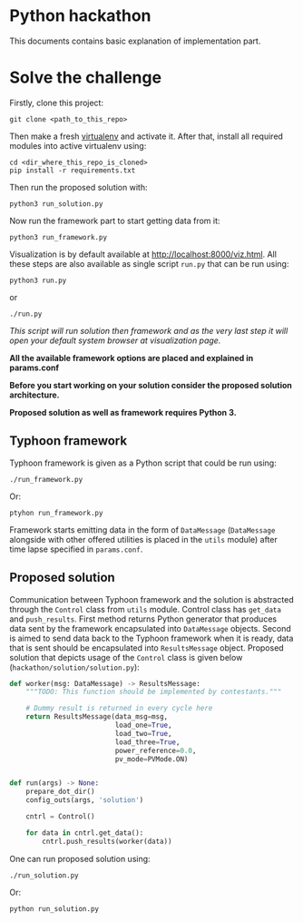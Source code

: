 # Python hackathon
This documents contains basic explanation of implementation part.

# Solve the challenge
Firstly, clone this project:

``` shell
git clone <path_to_this_repo>
```

Then make a fresh [virtualenv](https://virtualenv.pypa.io/en/stable/)
and activate it. After that, install all required modules into active
virtualenv using:

``` shell
cd <dir_where_this_repo_is_cloned>
pip install -r requirements.txt
```

Then run the proposed solution with:

``` shell
python3 run_solution.py
```

Now run the framework part to start getting data from it:

``` shell
python3 run_framework.py
```

Visualization is by default available at
[http://localhost:8000/viz.html](http://localhost:8000/viz.html). All
these steps are also available as single script `run.py` that can be
run using:

``` shell
python3 run.py
```

or

``` shell
./run.py
```

*This script will run solution then framework and as the very last
step it will open your default system browser at visualization page.*

**All the available framework options are placed and explained in
params.conf**

**Before you start working on your solution consider the proposed
solution architecture.**

**Proposed solution as well as framework requires Python 3.**

## Typhoon framework
Typhoon framework is given as a Python script that could be run using:

``` shell
./run_framework.py
```

Or:

``` shell
ptyhon run_framework.py
```

Framework starts emitting data in the form of `DataMessage`
(`DataMessage` alongside with other offered utilities is placed in the
`utils` module) after time lapse specified in `params.conf`.

## Proposed solution
Communication between Typhoon framework and the solution is abstracted
through the `Control` class from `utils` module. Control class has
`get_data` and `push_results`. First method returns Python generator
that produces data sent by the framework encapsulated into
`DataMessage` objects. Second is aimed to send data back to the
Typhoon framework when it is ready, data that is sent should be
encapsulated into `ResultsMessage` object. Proposed solution that
depicts usage of the `Control` class is given below
(`hackathon/solution/solution.py`):

``` python
def worker(msg: DataMessage) -> ResultsMessage:
    """TODO: This function should be implemented by contestants."""

    # Dummy result is returned in every cycle here
    return ResultsMessage(data_msg=msg,
                          load_one=True,
                          load_two=True,
                          load_three=True,
                          power_reference=0.0,
                          pv_mode=PVMode.ON)


def run(args) -> None:
    prepare_dot_dir()
    config_outs(args, 'solution')

    cntrl = Control()

    for data in cntrl.get_data():
        cntrl.push_results(worker(data))
```

One can run proposed solution using:

``` shell
./run_solution.py
```

Or:

``` shell
python run_solution.py
```

